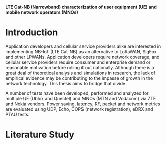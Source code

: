 **LTE Cat-NB (Narrowband) characterization of user equipment (UE) and mobile network operators (MNOs)**

# Introduction

Application developers and cellular service providers alike are interested in implementing NB-IoT (LTE Cat-NB) as an alternative to LoRaWAN, SigFox and other LPWANs. Application developers require network coverage, and cellular service providers require consumer and enterprise demand or reasonable motivation before rolling it out nationally. Although there is a great deal of theoretical analysis and simulations in research, the lack of empirical evidence may be contributing to the impasse of growth in the network technology. This thesis aims to bridge that divide.



A number of tests have been developed, performed and analyzed for multiple UE (Ublox and Quectel) and MNOs (MTN and Vodacom) via ZTE and Nokia vendors. Power saving, latency, RF, packet and network metrics are evaluated using UDP, Echo, COPS (network registration), eDRX and PTAU tests.

# Literature Study

